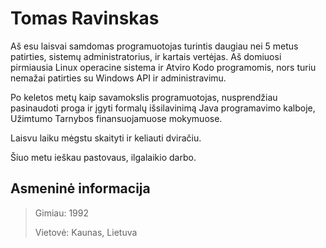 # Tomas Ravinskas

Aš esu laisvai samdomas programuotojas turintis daugiau nei 5 metus patirties, sistemų administratorius, ir kartais vertėjas.
Aš domiuosi pirmiausia Linux operacine sistema ir Atviro Kodo programomis, nors turiu nemažai patirties su Windows API ir administravimu.

Po keletos metų kaip savamokslis programuotojas, nusprendžiau pasinaudoti proga ir įgyti formalų išsilavinimą
Java programavimo kalboje, Užimtumo Tarnybos finansuojamuose mokymuose.

Laisvu laiku mėgstu skaityti ir keliauti dviračiu.

Šiuo metu ieškau pastovaus, ilgalaikio darbo.


## Asmeninė informacija

> Gimiau: 1992
>
> Vietovė: Kaunas, Lietuva
